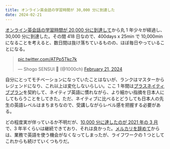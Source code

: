 ```yaml
---
title: オンライン英会話の学習時間が 30,000 分に到達した
date: 2024-02-21
---
```


[オンライン英会話の学習時間が 20,000 分に到達して](/posts/2022/20000min-on-dmm-eikaiwa.html)から丸 1 年少々が経過し、30,000 分に到達した。その間 418 日なので、400days x 25min で 10,000min になることを考えると、数日間は抜け落ちているものの、ほぼ毎日やっていることになる。

<blockquote class="twitter-tweet"><p lang="zxx" dir="ltr"><a href="https://t.co/ATPp5Tkc7k">pic.twitter.com/ATPp5Tkc7k</a></p>&mdash; Shogo SENSUI 🍵 (@1000ch) <a href="https://twitter.com/1000ch/status/1760296417879630222?ref_src=twsrc%5Etfw">February 21, 2024</a></blockquote>

自分にとってモチベーションになっていたことはないが、ランクはマスターからレジェンドになり、これ以上は変化しないらしい。ここ 1 年間は[プラスネイティブプラン](https://eikaiwa.dmm.com/lp/plusnative/)を契約して、ネイティブ英語に慣れながら、より細かい指摘を日本人にしてもらうことをしてきた。ただ、ネイティブに比べるとどうしても日本人の先生の英語レベルはまちまちなので、受講しながらレベル感を把握する必要がある。

どの程度実が伴っているか不明だが、[10,000 分に達したのが 2021 年の 3 月](/posts/2022/20000min-on-dmm-eikaiwa.html)で、3 年半くらいは継続できており、それは良かった。[メルカリを辞めて](/posts/2023/farewell-mercari.html)からは、業務で英語を使う機会がなくなってしまったが、ライフワークの 1 つとしてこれからも続けていくつもりだ。
